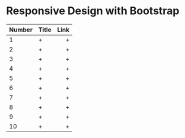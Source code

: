
# Responsive Design with Bootstrap

Number | Title | Link
| ------------- |:-------------| -----:|
1 | + | +
2 | + | +
3 | + | +
4 | + | +
5 | + | +
6 | + | +
7 | + | +
8 | + | +
9 | + | +
10 | + | +